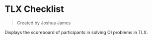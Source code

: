 # TLX Checklist 
> Created by Joshua James

Displays the scoreboard of participants in solving OI problems in TLX. 
